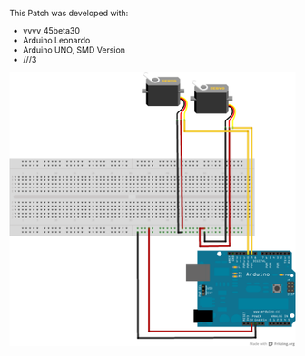 This Patch was developed with:
* vvvv_45beta30
* Arduino Leonardo
* Arduino UNO, SMD Version
* ///3

![imagename](div/Servomotor.png)

